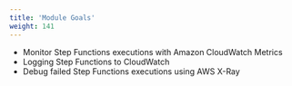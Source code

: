 ```yaml
---
title: 'Module Goals'
weight: 141
---
```


- Monitor Step Functions executions with Amazon CloudWatch Metrics
- Logging Step Functions to CloudWatch
- Debug failed Step Functions executions using AWS X-Ray